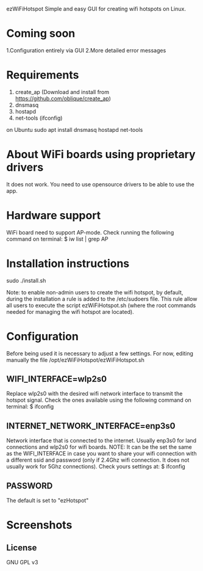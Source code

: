  ezWiFiHotspot
Simple and easy GUI for creating wifi hotspots on Linux.

# Coming soon
1.Configuration entirely via GUI
2.More detailed error messages

# Requirements
1. create_ap (Download and install from https://github.com/oblique/create_ap)
2. dnsmasq
3. hostapd
4. net-tools (ifconfig)

on Ubuntu
sudo apt install dnsmasq hostapd net-tools

# About WiFi boards using proprietary drivers
It does not work. You need to use opensource drivers to be able to use the app.

# Hardware support
WiFi board need to support AP-mode.
Check running the following command on terminal:
$ iw list | grep AP

# Installation instructions
sudo ./install.sh

Note: to enable non-admin users to create the wifi hotspot, by default, during the installation a rule is added to the /etc/sudoers file. This rule allow all users to execute the script ezWiFiHotspot.sh (where the root commands needed for managing the wifi hotspot are located).

# Configuration

Before being used it is necessary to adjust a few settings. For now, editing manually the file /opt/ezWiFiHotspot/ezWiFiHotspot.sh

## WIFI_INTERFACE=wlp2s0
Replace wlp2s0 with the desired wifi network interface to transmit the hotspot signal.
Check the ones available using the following command on terminal:
$ ifconfig

## INTERNET_NETWORK_INTERFACE=enp3s0
Network interface that is connected to the internet. Usually enp3s0 for land connections and wlp2s0 for wifi boards.
NOTE: It can be the set the same as the WIFI_INTERFACE in case you want to share your wifi connection with a different ssid and password (only if 2.4Ghz wifi connection. It does not usually work for 5Ghz connections).
Check yours settings at:
$ ifconfig

## PASSWORD
The default is set to "ezHotspot"

# Screenshots

## License

GNU GPL v3
